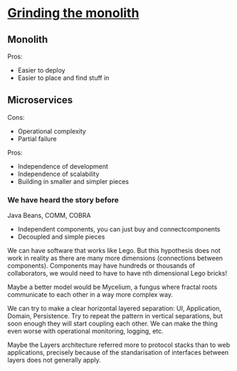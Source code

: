 # [Grinding the monolith](https://www.youtube.com/watch?v=xxW_c_8AHiE)

## Monolith

Pros:
* Easier to deploy
* Easier to place and find stuff in

## Microservices

Cons:
* Operational complexity
* Partial failure

Pros:
* Independence of development
* Independence of scalability
* Building in smaller and simpler pieces

### We have heard the story before

Java Beans, COMM, COBRA
* Independent components, you can just buy and connectcomponents
* Decoupled and simple pieces

We can have software that works like Lego. But this hypothesis does not work in reality as there are many more dimensions (connections between components). Components may have hundreds or thousands of collaborators, we would need to have to have nth dimensional Lego bricks!

Maybe a better model would be Mycelium, a fungus where fractal roots communicate to each other in a way more complex way.

We can try to make a clear horizontal layered separation: UI, Application, Domain, Persistence. Try to repeat the pattern in vertical separations, but soon enough they will start coupling each other. We can make the thing even worse with operational monitoring, logging, etc.

Maybe the Layers architecture referred more to protocol stacks than to web applications, precisely because of the standarisation of interfaces between layers does not generally apply.